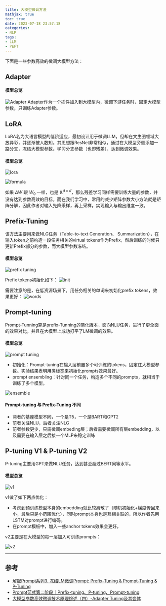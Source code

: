 ```yaml
---
title: 大模型微调方法
mathjax: true
toc: true
date: 2023-07-18 23:57:18
categories:
- NLP
tags:
- LLM
- PEFT
---
```


下面是一些参数高效的微调大模型方法：

<!--more-->

## Adapter

#### 模型总览
![Adapter](https://cdn.staticaly.com/gh/TransformersWsz/image_hosting@master/image.7639yzu5f3g0.webp)
Adapter作为一个插件加入到大模型内，微调下游任务时，固定大模型参数，只训练Adapter参数。

## LoRA
LoRA名为大语言模型的低阶适应，最初设计用于微调LLM，但却在文生图领域大放异彩，并逐渐被人数知。其思想跟ResNet非常相似，通过在大模型旁侧添加一路分支，冻结大模型参数，学习分支参数（也即残差），达到微调效果。

#### 模型总览
![lora](https://cdn.staticaly.com/gh/TransformersWsz/image_hosting@master/image.64usdb8km940.webp)

![formula](https://cdn.staticaly.com/gh/TransformersWsz/image_hosting@master/image.5hawx7cizjo0.webp)

如果 $\Delta W$ 跟 $W_0$ 一样，也是 $\mathbb{R}^{d \times d}$，那么残差学习同样需要训练大量的参数，并没有达到参数高效的目标。而在我们学习中，常用的减少矩阵参数大小方法就是矩阵分解，因此作者对输入先降采样，再上采样，实现输入与输出维度一致。

## Prefix-Tuning
该方法主要用来做NLG任务（Table-to-text Generation、 Summarization），在输入token之前构造一段任务相关的virtual tokens作为Prefix，然后训练的时候只更新Prefix部分的参数，而大模型参数冻结。

#### 模型总览
![prefix tuning](https://cdn.staticaly.com/gh/TransformersWsz/image_hosting@master/image.6yre5xri92o0.png)

Prefix tokens初始化如下：
![init](https://cdn.staticaly.com/gh/TransformersWsz/image_hosting@master/image.6ahf2df1ub4.webp)

需要注意的是，在低资源场景下，用任务相关的单词来初始化prefix tokens，效果更好：
![words](https://cdn.staticaly.com/gh/TransformersWsz/image_hosting@master/image.3mxl4q9bqao0.webp)

## Prompt-tuning
Prompt-Tunning算是prefix-Tunning的简化版本，面向NLU任务，进行了更全面的效果对比，并且在大模型上成功打平了LM微调的效果。

#### 模型总览
![prompt tuning](https://cdn.staticaly.com/gh/TransformersWsz/image_hosting@master/image.3g21qtqft6w0.webp)

- 初始化：Prompt-tuning在输入层前置多个可训练的tokens，固定住大模型参数。实验结果表明用类标签来初始化prompts效果最好。
- prompt ensembling：针对同一个任务，构造多个不同的prompts，就相当于训练了多个模型。
  
![ensemble](https://cdn.staticaly.com/gh/TransformersWsz/image_hosting@master/image.3ygm24zc3f40.webp)

#### Prompt-tuning 与 Prefix-Tuning 不同
- 两者的基座模型不同，一个是T5，一个是BART和GPT2
- 前者关注NLU，后者关注NLG
- 前者参数更少，只需微调embeding层；后者需要微调所有层embedding，以及需要在输入层之后接一个MLP来稳定训练

## P-tuning V1 & P-tuning V2
P-tuning主要用GPT来做NLU任务，达到甚至超过BERT同等水平。

#### 模型总览
![v1](https://cdn.staticaly.com/gh/TransformersWsz/image_hosting@master/image.4fbg2k4h7wq0.webp)

v1做了如下两点优化：
- 考虑到预训练模型本身的embedding就比较离散了（随机初始化+梯度传回来小，最后只是小范围优化），同时prompt本身也是互相关联的，所以作者先用LSTM对prompt进行编码。
- 在prompt模板中，加入一些anchor tokens效果会更好。

v2主要是在大模型的每一层加入可训练prompts：

![v2](https://cdn.staticaly.com/gh/TransformersWsz/image_hosting@master/image.1ilnj081oeqo.webp)
___

## 参考
- [解密Prompt系列3. 冻结LM微调Prompt: Prefix-Tuning & Prompt-Tuning & P-Tuning](https://www.cnblogs.com/gogoSandy/p/17202169.html)
- [Prompt范式第二阶段｜Prefix-tuning、P-tuning、Prompt-tuning](https://zhuanlan.zhihu.com/p/400790006)
- [大模型参数高效微调技术原理综述（四）-Adapter Tuning及其变体](https://juejin.cn/post/7242677017057755191)